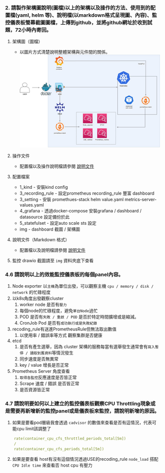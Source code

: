 ### 2. 請製作架構圖說明(圖檔)以上的架構以及操作的方法、使用到的配置檔(yaml, helm 等)、說明檔(以markdown格式呈現圖、內容)、監控儀表板螢幕截圖圖檔，上傳到github，並將github網址於收到試題，72小時內寄回。


1. 架構圖（圖檔）
    - 以圖片方式清楚說明整體架構與元件間的關係。
      ![動力安全面試](img/動力安全面試.jpg)

2. 操作文件
    - 配置檔以及操作說明檔請參閱 [說明文件](step.md)

3.  配置檔案
    - 1_kind - 安裝kind config
    - 3_recording_rule - 設定prometheus recording_rule 豐富 dashboard
    - 3_setting - 安裝 promethues-stack helm value.yaml metrics-server-values.yaml
    - 4_grafana - 透過docker-compose 安裝grafana / dashboard / datasource 設定備份於此
    - 5_statefulset - 設定auto scale sts 設定
    - img - dashboard 截圖 / 架構圖
4. 說明文件（Markdown 格式）
    - 配置檔以及說明檔請參閱 [說明文件](step.md)

5. 監控 drawio 截圖請至 `img` 資料夾底下查看

### 4.6 請說明以上的效能監控儀表板的每個panel內容。

1. Node exporter 以`主機`為單位出發，可以觀察主機 `cpu / memory / disk / network` 的忙碌程度
2. 以k8s角度出發觀察cluster
   1. worker node 是否有`壓力`
   2. 每個node的忙碌程度，避免`單台Node`過忙
   3. POD 是否有`失敗 / 重啟 / POD` 是否於特定時間擴增或是縮減。
   4. CronJob Pod 是否有`成功執行或是失敗紀錄`
3. recoding_rule有送進PrometheusRule但無法取出數值
   1. 以使用率 / 錯誤率等方式 觀察集群是否健康
4. etcd
   1. 是否有產生選舉，因為 cluster 架構的服務每當有選舉發生通常會有`寫入暫停 / 讀取到舊資料`等情況發生 
   2. 同步速度是否無異常
   3. key / value 增長是否正常
5. Prometheus Server 角度查看
   1. `取得各監控`反應速度是否皆正常
   2. Scrape 速度 / 錯誤 是否皆正常
   3. 是否資源皆正常


### 4.7 請說明要如何以上建立的監控儀表板觀察CPU Throttling現象或是需要再新增新的監控panel或是儀表板來監控，請說明新增的原因。

1. 如果是要看pod層級我會透過 `cadvisor` 的數值來查看是否有這情況，代表可能cpu limit該調整了
```yaml
    rate(container_cpu_cfs_throttled_periods_total[5m])
    /
    rate(container_cpu_cfs_periods_total[5m])
```
2. 如果是要查看 host有沒有這個情況透過USE的recoding_rule `node_load` 搭配 `CPU Idle time` 來查看否 host cpu 有壓力 


